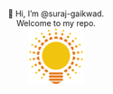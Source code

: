 <p align="center">
    </br>👋 Hi, I’m @suraj-gaikwad.
    </br>Welcome to my repo.
    </br><img src="./svg_bulb.png" width="100">
</p>

<!---
- 👀 I’m interested in ...
- 🌱 I’m currently learning ...
- 💞️ I’m looking to collaborate on ...
- 📫 How to reach me ...


suraj-gaikwad/suraj-gaikwad is a ✨ special ✨ repository because its `README.md` (this file) appears on your GitHub profile.
You can click the Preview link to take a look at your changes.
--->
